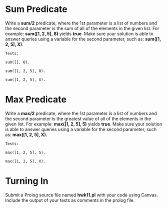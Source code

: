 # Sum Predicate

Write a **sum/2** predicate, where the 1st parameter is a list of numbers and the second parameter is the sum of all of the elements in the given list. For example: **sum([1, 2, 5], 8)** yields **true**. Make sure your solution is able to answer queries using a variable for the second parameter, such as: **sum([1, 2, 5], X)**.  

```
Tests: 

sum([], 0). 

sum([1, 2, 5], 8). 

sum([1, 2, 5], X). 
```
 
# Max Predicate

Write a **max/2** predicate, where the 1st parameter is a list of numbers and the second parameter is the greatest value of all of the elements in the given list. For example: **max([1, 2, 5], 5)** yields **true**. Make sure your solution is able to answer queries using a variable for the second parameter, such as: **max([1, 2, 5], X)**. 

```
Tests: 

max([1, 2, 5], 5). 

max([1, 2, 5], X). 
```

# Turning In

Submit a Prolog source file named **hwk11.pl** with your code using Canvas. Include the output of your tests as comments in the prolog file. 
